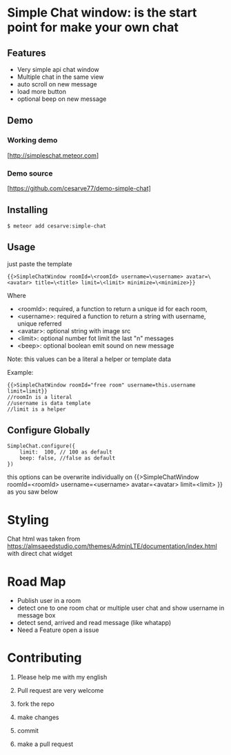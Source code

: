 # Simple Chat window: is the start point for make your own chat

## Features

- Very simple api chat window
- Multiple chat in the same view
- auto scroll on new message
- load more button
- optional beep on new message

## Demo 

### Working demo
[http://simpleschat.meteor.com]

### Demo source

[https://github.com/cesarve77/demo-simple-chat]

## Installing

    $ meteor add cesarve:simple-chat 

## Usage

just paste the template 

    {{>SimpleChatWindow roomId=\<roomId> username=\<username> avatar=\<avatar> title=\<title> limit=\<limit> minimize=\<minimize>}}  
      
Where
- \<roomId>: required, a function to return a unique id for each room, 
- \<username>: required a function to return a string with username, unique referred 
- \<avatar>: optional string with image src
- \<limit>: optional number fot limit the last "n" messages
- \<beep>: optional boolean emit sound on new message

Note: this values can be a literal a helper or template data

Example:

    {{>SimpleChatWindow roomId="free room" username=this.username limit=limit}}
    //roomIn is a literal
    //username is data template
    //limit is a helper


## Configure Globally

    SimpleChat.configure({
        limit:  100, // 100 as default
        beep: false, //false as default
    })

this options can be overwrite individually on {{>SimpleChatWindow roomId=\<roomId> username=\<username> avatar=\<avatar> limit=\<limit> }}  
as you saw below

# Styling

Chat html was taken from https://almsaeedstudio.com/themes/AdminLTE/documentation/index.html
with direct chat widget


# Road Map
- Publish user in a room
- detect one to one room chat or multiple user chat and show username in message box
- detect send, arrived and read message (like whatapp)
- Need a Feature open a issue

# Contributing 

1) Please help me with my english

2) Pull request are very welcome

3) fork the repo

5) make changes

6) commit

7) make a pull request

#
